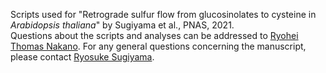 
Scripts used for "Retrograde sulfur flow from glucosinolates to cysteine in _Arabidopsis thaliana_" by Sugiyama et al., PNAS, 2021.  
Questions about the scripts and analyses can be addressed to [Ryohei Thomas Nakano](nakano@mpipz.mpg.de).
For any general questions concerning the manuscript, please contact [Ryosuke Sugiyama](phars@nus.edu.sg).

